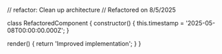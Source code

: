 // refactor: Clean up architecture
// Refactored on 8/5/2025

class RefactoredComponent {
  constructor() {
    this.timestamp = '2025-05-08T00:00:00.000Z';
  }

  render() {
    return 'Improved implementation';
  }
}